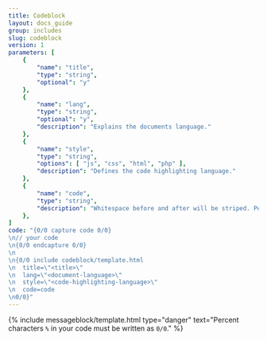 ```yaml
---
title: Codeblock
layout: docs_guide
group: includes
slug: codeblock
version: 1
parameters: [
	{
		"name": "title",
		"type": "string",
		"optional": "y"
	},
	{
		"name": "lang",
		"type": "string",
		"optional": "y",
		"description": "Explains the documents language."
	},
	{
		"name": "style",
		"type": "string",
		"options": [ "js", "css", "html", "php" ],
		"description": "Defines the code highlighting language."
	},
	{
		"name": "code",
		"type": "string",
		"description": "Whitespace before and after will be striped. Percent characters `%` in your code must be written as `0/0`."
	},
]
code: "{0/0 capture code 0/0}
\n// your code
\n{0/0 endcapture 0/0}
\n
\n{0/0 include codeblock/template.html
\n	title=\"<title>\"
\n	lang=\"<document-language>\"
\n	style=\"<code-highlighting-language>\"
\n	code=code
\n0/0}"
---
```


{% include messageblock/template.html
	type="danger"
	text="Percent characters `%` in your code must be written as `0/0`."
%}

